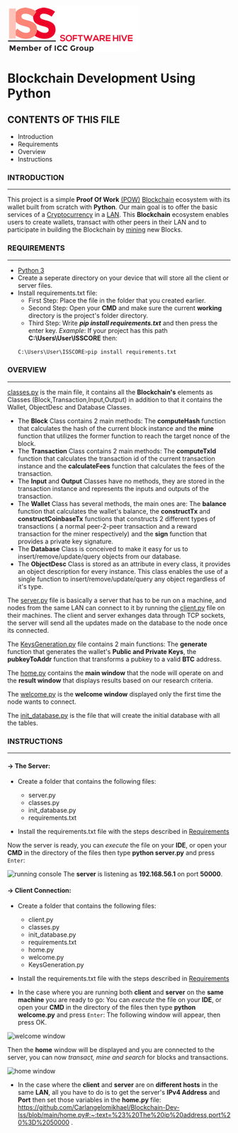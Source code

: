 ![ISS logo](https://github.com/Carlangelomikhael/Blockchain-Dev-Iss/blob/main/static/iss.png)

# Blockchain Development Using Python

## CONTENTS OF THIS FILE

 * Introduction 
 * Requirements
 * Overview
 * Instructions
  
### INTRODUCTION
------------
This project is a simple **Proof Of Work** [(POW)](https://www.investopedia.com/terms/p/proof-work.asp) [Blockchain](https://www.investopedia.com/terms/b/blockchain.asp) ecosystem with its wallet built from scratch with **Python**.
Our main goal is to offer the basic services of a [Cryptocurrency](https://www.investopedia.com/terms/c/cryptocurrency.asp) in a [LAN](https://www.cisco.com/c/en/us/products/switches/what-is-a-lan-local-area-network.html).
This **Blockchain** ecosystem enables users to create wallets, transact with other peers in their LAN and to participate in building the Blockchain by [mining](https://www.investopedia.com/tech/how-does-bitcoin-mining-work/) new Blocks. 

### REQUIREMENTS
------------
* [Python 3](https://www.python.org/downloads/)
* Create a seperate directory on your device that will store all the client or server files.
* Install requirements.txt file:
  * First Step: Place the file in the folder that you created earlier.
  * Second Step: Open your **CMD** and make sure the current **working** directory is the project's folder directory.
  * Third Step: Write ***pip install requirements.txt*** and then press the enter key.
  *Example*: If your project has this path **C:\Users\User\ISSCORE** then:
  ```bash
  C:\Users\User\ISSCORE>pip install requirements.txt
  ```
### OVERVIEW
------------
[classes.py](https://github.com/Carlangelomikhael/Blockchain-Dev-Iss/blob/main/classes.py) is the main file, it contains all the **Blockchain's** elements as Classes (Block,Transaction,Input,Output) in addition to that it contains the Wallet, ObjectDesc and Database Classes.
* The **Block** Class contains 2 main methods: The **computeHash** function that calculates the hash of the current block instance and the **mine** function that utilizes the former function to reach the target nonce of the block.
* The **Transaction** Class contains 2 main methods: The **computeTxId** function that calculates the transaction id of the current transaction instance and the **calculateFees** function that calculates the fees of the transaction.
* The **Input** and **Output** Classes have no methods, they are stored in the transaction instance and represents the inputs and outputs of the transaction.
* The **Wallet** Class has several methods, the main ones are: The **balance** function that calculates the wallet's balance, the **constructTx** and **constructCoinbaseTx** functions that constructs 2 different types of transactions ( a normal peer-2-peer transaction and a reward transaction for the miner respectively) and the **sign** function that provides a private key signature.
* The **Database** Class is conceived to make it easy for us to insert/remove/update/query objects from our database.
* The **ObjectDesc** Class is stored as an attribute in every class, it provides an object description for every instance. This class enables the use of a single function to insert/remove/update/query any object regardless of it's type.

The [server.py](https://github.com/Carlangelomikhael/Blockchain-Dev-Iss/blob/main/server.py) file is basically a server that has to be run on a machine, and nodes from the same LAN can connect to it by running the [client.py](https://github.com/Carlangelomikhael/Blockchain-Dev-Iss/blob/main/client.py) file on their machines.
The client and server exhanges data through TCP sockets, the server will send all the updates made on the database to the node once its connected.

The [KeysGeneration.py](https://github.com/Carlangelomikhael/Blockchain-Dev-Iss/blob/main/KeysGeneration.py) file contains 2 main functions: The **generate** function that generates the wallet's **Public and Private Keys**, the **pubkeyToAddr** function that transforms a pubkey to a valid **BTC** address.

The [home.py](https://github.com/Carlangelomikhael/Blockchain-Dev-Iss/blob/main/home.py) contains the **main window** that the node will operate on and the **result window** that displays results based on our research criteria.

The [welcome.py](https://github.com/Carlangelomikhael/Blockchain-Dev-Iss/blob/main/welcome.py) is the **welcome window** displayed only the first time the node wants to connect.

The [init_database.py](https://github.com/Carlangelomikhael/Blockchain-Dev-Iss/blob/main/init_database.py) is the file that will create the initial database with all the tables.

### INSTRUCTIONS
------------
#### -> The Server:
* Create a folder that contains the following files:
  * server.py
  * classes.py
  * init_database.py
  * requirements.txt

* Install the requirements.txt file with the steps described in [Requirements](#Requirements)

Now the server is ready, you can *execute* the file on your **IDE**, or open your **CMD** in the directory of the files then type **python server.py** and press `Enter`:

![running console](https://user-images.githubusercontent.com/88195134/174439195-62251362-dfd0-46d0-8a4f-5add2be53055.png)
The **server** is listening as **192.168.56.1** on port **50000**.

#### -> Client Connection:
* Create a folder that contains the following files:
  * client.py
  * classes.py
  * init_database.py
  * requirements.txt
  * home.py
  * welcome.py
  * KeysGeneration.py

* Install the requirements.txt file with the steps described in [Requirements](#Requirements)

* In the case where you are running both **client** and **server** on the **same machine** you are ready to go:
You can *execute* the file on your **IDE**, or open your **CMD** in the directory of the files then type **python welcome.py** and press `Enter`:
The following window will appear, then press OK.

![welcome window](https://user-images.githubusercontent.com/88195134/174439564-d5ccc3e3-4c19-43fb-a4dc-79b7b621b0e2.png)

Then the **home** window will be displayed and you are connected to the server, you can now **transact*, *mine* and *search** for blocks and transactions.

![home window](https://user-images.githubusercontent.com/88195134/174439759-2ae60d37-ef8b-4b40-8d1d-da7a6b748c47.png)

* In the case where the **client** and **server** are on **different hosts** in the same **LAN**, all you have to do is to get the server's **IPv4 Address** and **Port** then set those variables in the **home.py** file: https://github.com/Carlangelomikhael/Blockchain-Dev-Iss/blob/main/home.py#:~:text=%23%20The%20ip%20address,port%20%3D%2050000 .
